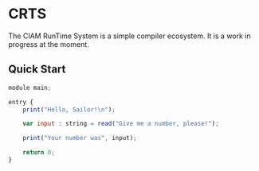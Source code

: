 # CRTS 
The CIAM RunTime System is a simple compiler ecosystem. It is a work in progress at the moment.

## Quick Start

```javascript
module main;

entry {
    print("Hello, Sailor!\n");

    var input : string = read("Give me a number, please!");

    print("Your number was", input);

    return 0;
}
```
